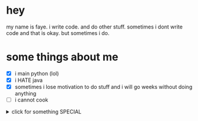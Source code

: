 # hey

my name is faye. i write code. and do other stuff. sometimes i dont write code and that is okay. but sometimes i do.

# some things about me

- [x] i main python (lol)
- [x] i HATE java
- [x] sometimes i lose motivation to do stuff and i will go weeks without doing anything
- [ ] i cannot cook

<details><summary>click for something SPECIAL</summary>
  <p>
    imagine there is a cake
  </p>
 </details>
